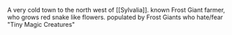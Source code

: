 A very cold town to the north west of [[Sylvalia]].
known Frost Giant farmer, who grows red snake like flowers.
populated by Frost Giants who hate/fear "Tiny Magic Creatures"
